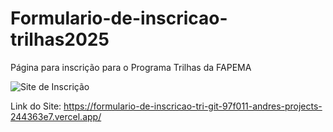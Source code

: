 # Formulario-de-inscricao-trilhas2025
Página para inscrição para o Programa Trilhas da FAPEMA

![Site de Inscrição](https://github.com/Sarce43/Formulario-de-inscricao-trilhas2025/raw/main/Desafio_2/Ilustracoes/)

Link do Site: https://formulario-de-inscricao-tri-git-97f011-andres-projects-244363e7.vercel.app/
